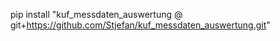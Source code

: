 pip install "kuf_messdaten_auswertung @ git+https://github.com/Stjefan/kuf_messdaten_auswertung.git"
